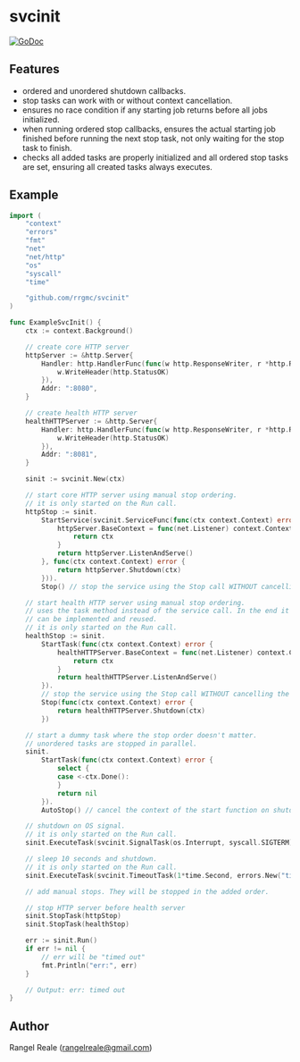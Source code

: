 # svcinit
[![GoDoc](https://godoc.org/github.com/rrgmc/svcinit?status.png)](https://godoc.org/github.com/rrgmc/svcinit)

## Features

- ordered and unordered shutdown callbacks.
- stop tasks can work with or without context cancellation.
- ensures no race condition if any starting job returns before all jobs initialized.
- when running ordered stop callbacks, ensures the actual starting job finished before running the next stop task, not only waiting for the stop task to finish.
- checks all added tasks are properly initialized and all ordered stop tasks are set, ensuring all created tasks always executes. 

## Example

```go
import (
    "context"
    "errors"
    "fmt"
    "net"
    "net/http"
    "os"
    "syscall"
    "time"

    "github.com/rrgmc/svcinit"
)

func ExampleSvcInit() {
    ctx := context.Background()

    // create core HTTP server
    httpServer := &http.Server{
        Handler: http.HandlerFunc(func(w http.ResponseWriter, r *http.Request) {
            w.WriteHeader(http.StatusOK)
        }),
        Addr: ":8080",
    }

    // create health HTTP server
    healthHTTPServer := &http.Server{
        Handler: http.HandlerFunc(func(w http.ResponseWriter, r *http.Request) {
            w.WriteHeader(http.StatusOK)
        }),
        Addr: ":8081",
    }

    sinit := svcinit.New(ctx)

    // start core HTTP server using manual stop ordering.
    // it is only started on the Run call.
    httpStop := sinit.
        StartService(svcinit.ServiceFunc(func(ctx context.Context) error {
            httpServer.BaseContext = func(net.Listener) context.Context {
                return ctx
            }
            return httpServer.ListenAndServe()
        }, func(ctx context.Context) error {
            return httpServer.Shutdown(ctx)
        })).
        Stop() // stop the service using the Stop call WITHOUT cancelling the Start context.

    // start health HTTP server using manual stop ordering.
    // uses the task method instead of the service call. In the end it is the same thing, but the Service interface
    // can be implemented and reused.
    // it is only started on the Run call.
    healthStop := sinit.
        StartTask(func(ctx context.Context) error {
            healthHTTPServer.BaseContext = func(net.Listener) context.Context {
                return ctx
            }
            return healthHTTPServer.ListenAndServe()
        }).
        // stop the service using the Stop call WITHOUT cancelling the Start context.
        Stop(func(ctx context.Context) error {
            return healthHTTPServer.Shutdown(ctx)
        })

    // start a dummy task where the stop order doesn't matter.
    // unordered tasks are stopped in parallel.
    sinit.
        StartTask(func(ctx context.Context) error {
            select {
            case <-ctx.Done():
            }
            return nil
        }).
        AutoStop() // cancel the context of the start function on shutdown.

    // shutdown on OS signal.
    // it is only started on the Run call.
    sinit.ExecuteTask(svcinit.SignalTask(os.Interrupt, syscall.SIGTERM))

    // sleep 10 seconds and shutdown.
    // it is only started on the Run call.
    sinit.ExecuteTask(svcinit.TimeoutTask(1*time.Second, errors.New("timed out")))

    // add manual stops. They will be stopped in the added order.

    // stop HTTP server before health server
    sinit.StopTask(httpStop)
    sinit.StopTask(healthStop)

    err := sinit.Run()
    if err != nil {
        // err will be "timed out"
        fmt.Println("err:", err)
    }

    // Output: err: timed out
}
```

## Author

Rangel Reale (rangelreale@gmail.com)
